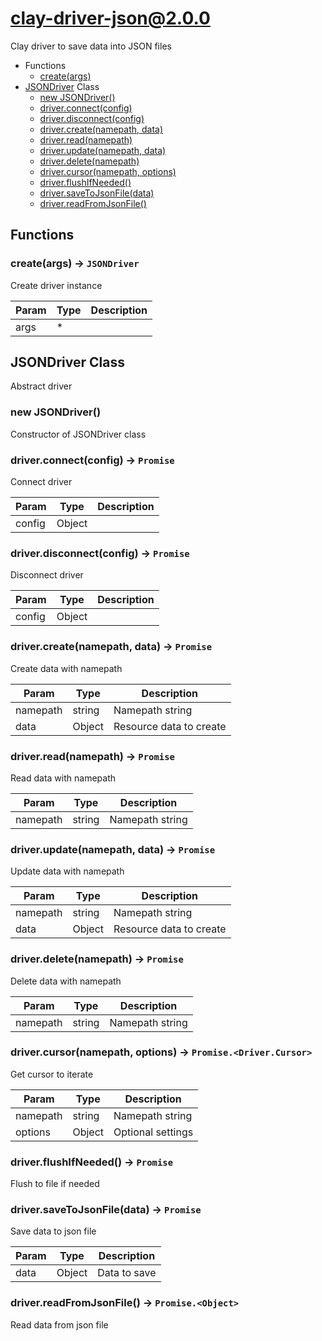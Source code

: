 # clay-driver-json@2.0.0

Clay driver to save data into JSON files

+ Functions
  + [create(args)](#clay-driver-json-function-create)
+ [JSONDriver](clay-driver-json-classes) Class
  + [new JSONDriver()](#clay-driver-json-classes-j-s-o-n-driver-constructor)
  + [driver.connect(config)](#clay-driver-json-classes-j-s-o-n-driver-connect)
  + [driver.disconnect(config)](#clay-driver-json-classes-j-s-o-n-driver-disconnect)
  + [driver.create(namepath, data)](#clay-driver-json-classes-j-s-o-n-driver-create)
  + [driver.read(namepath)](#clay-driver-json-classes-j-s-o-n-driver-read)
  + [driver.update(namepath, data)](#clay-driver-json-classes-j-s-o-n-driver-update)
  + [driver.delete(namepath)](#clay-driver-json-classes-j-s-o-n-driver-delete)
  + [driver.cursor(namepath, options)](#clay-driver-json-classes-j-s-o-n-driver-cursor)
  + [driver.flushIfNeeded()](#clay-driver-json-classes-j-s-o-n-driver-flushIfNeeded)
  + [driver.saveToJsonFile(data)](#clay-driver-json-classes-j-s-o-n-driver-saveToJsonFile)
  + [driver.readFromJsonFile()](#clay-driver-json-classes-j-s-o-n-driver-readFromJsonFile)

## Functions

<a class='md-heading-link' name="clay-driver-json-function-create" ></a>

### create(args) -> `JSONDriver`

Create driver instance

| Param | Type | Description |
| ----- | --- | -------- |
| args | * |  |



<a class='md-heading-link' name="clay-driver-json-classes"></a>

## JSONDriver Class

Abstract driver


<a class='md-heading-link' name="clay-driver-json-classes-j-s-o-n-driver-constructor" ></a>

### new JSONDriver()

Constructor of JSONDriver class



<a class='md-heading-link' name="clay-driver-json-classes-j-s-o-n-driver-connect" ></a>

### driver.connect(config) -> `Promise`

Connect driver

| Param | Type | Description |
| ----- | --- | -------- |
| config | Object |  |


<a class='md-heading-link' name="clay-driver-json-classes-j-s-o-n-driver-disconnect" ></a>

### driver.disconnect(config) -> `Promise`

Disconnect driver

| Param | Type | Description |
| ----- | --- | -------- |
| config | Object |  |


<a class='md-heading-link' name="clay-driver-json-classes-j-s-o-n-driver-create" ></a>

### driver.create(namepath, data) -> `Promise`

Create data with namepath

| Param | Type | Description |
| ----- | --- | -------- |
| namepath | string | Namepath string |
| data | Object | Resource data to create |


<a class='md-heading-link' name="clay-driver-json-classes-j-s-o-n-driver-read" ></a>

### driver.read(namepath) -> `Promise`

Read data with namepath

| Param | Type | Description |
| ----- | --- | -------- |
| namepath | string | Namepath string |


<a class='md-heading-link' name="clay-driver-json-classes-j-s-o-n-driver-update" ></a>

### driver.update(namepath, data) -> `Promise`

Update data with namepath

| Param | Type | Description |
| ----- | --- | -------- |
| namepath | string | Namepath string |
| data | Object | Resource data to create |


<a class='md-heading-link' name="clay-driver-json-classes-j-s-o-n-driver-delete" ></a>

### driver.delete(namepath) -> `Promise`

Delete data with namepath

| Param | Type | Description |
| ----- | --- | -------- |
| namepath | string | Namepath string |


<a class='md-heading-link' name="clay-driver-json-classes-j-s-o-n-driver-cursor" ></a>

### driver.cursor(namepath, options) -> `Promise.<Driver.Cursor>`

Get cursor to iterate

| Param | Type | Description |
| ----- | --- | -------- |
| namepath | string | Namepath string |
| options | Object | Optional settings |


<a class='md-heading-link' name="clay-driver-json-classes-j-s-o-n-driver-flushIfNeeded" ></a>

### driver.flushIfNeeded() -> `Promise`

Flush to file if needed

<a class='md-heading-link' name="clay-driver-json-classes-j-s-o-n-driver-saveToJsonFile" ></a>

### driver.saveToJsonFile(data) -> `Promise`

Save data to json file

| Param | Type | Description |
| ----- | --- | -------- |
| data | Object | Data to save |


<a class='md-heading-link' name="clay-driver-json-classes-j-s-o-n-driver-readFromJsonFile" ></a>

### driver.readFromJsonFile() -> `Promise.<Object>`

Read data from json file



